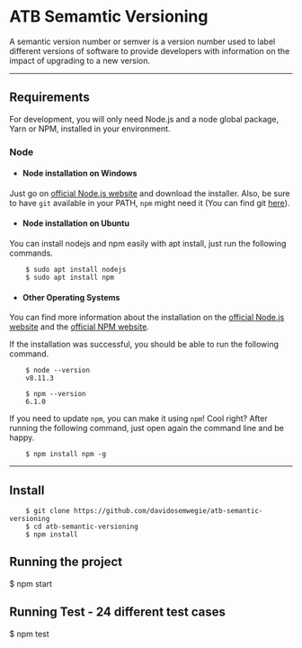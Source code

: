 # ATB Semamtic Versioning
	
A semantic version number or semver is a version number used to label different versions of software to provide developers with information on the impact of upgrading to a new version.

---

## Requirements

For development, you will only need Node.js and a node global package, Yarn or NPM, installed in your environment.
### Node
- #### Node installation on Windows

 Just go on [official Node.js website](https://nodejs.org/) and download the installer.
Also, be sure to have `git` available in your PATH, `npm` might need it (You can find git [here](https://git-scm.com/)).

- #### Node installation on Ubuntu

You can install nodejs and npm easily with apt install, just run the following commands.

        $ sudo apt install nodejs
        $ sudo apt install npm

- #### Other Operating Systems
 You can find more information about the installation on the [official Node.js website](https://nodejs.org/) and the [official NPM website](https://npmjs.org/).

If the installation was successful, you should be able to run the following command.

        $ node --version
        v8.11.3

        $ npm --version
        6.1.0

If you need to update `npm`, you can make it using `npm`! Cool right? After running the following command, just open again the command line and be happy.

        $ npm install npm -g

---

## Install

        $ git clone https://github.com/davidosemwegie/atb-semantic-versioning
        $ cd atb-semantic-versioning
        $ npm install


## Running the project

 $ npm start

## Running Test - 24 different test cases

 $ npm test
